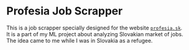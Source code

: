 # Profesia Job Scrapper
This is a job scrapper specially designed for the website <a href = 'https://www.profesia.sk/'>`profesia.sk`</a>.<br>
It is a part of my ML project about analyzing Slovakian market of jobs.<br>
The idea came to me while I was in Slovakia as a refugee.
